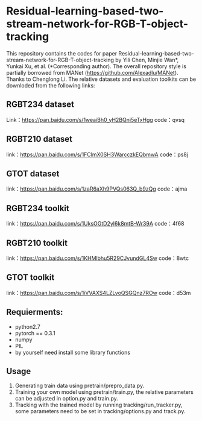 # Residual-learning-based-two-stream-network-for-RGB-T-object-tracking
This repository contains the codes for paper Residual-learning-based-two-stream-network-for-RGB-T-object-tracking by Yili Chen, Minjie Wan*, Yunkai Xu, et al. (*Corresponding author).
The overall repository style is partially borrowed from MANet (https://github.com/Alexadlu/MANet). Thanks to Chenglong Li.
The relative datasets and evaluation toolkits can be downloded from the following links:
## RGBT234 dataset
Link：https://pan.baidu.com/s/1weaiBh0_yH2BQni5eTxHgg 
code：qvsq
## RGBT210 dataset
link：https://pan.baidu.com/s/1FClmX0SH3WarcczkEQbmwA 
code：ps8j 
## GTOT dataset
link：https://pan.baidu.com/s/1zaR6aXh9PVQs063Q_b9zQg 
code：ajma
## RGBT234 toolkit
link：https://pan.baidu.com/s/1UksOGtD2yl6k8mtB-Wr39A 
code：4f68
## RGBT210 toolkit
link：https://pan.baidu.com/s/1KHMlbhu5R29CJvundGL4Sw 
code：8wtc
## GTOT toolkit
link：https://pan.baidu.com/s/1iVVAXS4LZLvoQSGQnz7ROw 
code：d53m

## Requierments:

* python2.7
* pytorch == 0.3.1
* numpy
* PIL
* by yourself need install some library functions 

## Usage
1. Generating train data using pretrain/prepro_data.py.
2. Training your own model using pretrain/train.py, the relative parameters can be adjusted in option.py and train.py.
3. Tracking with the trained model by running tracking/run_tracker.py, some parameters need to be set in tracking/options.py and track.py.



